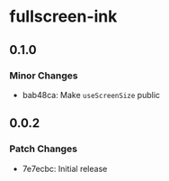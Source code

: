 # fullscreen-ink

## 0.1.0

### Minor Changes

- bab48ca: Make `useScreenSize` public

## 0.0.2

### Patch Changes

- 7e7ecbc: Initial release
